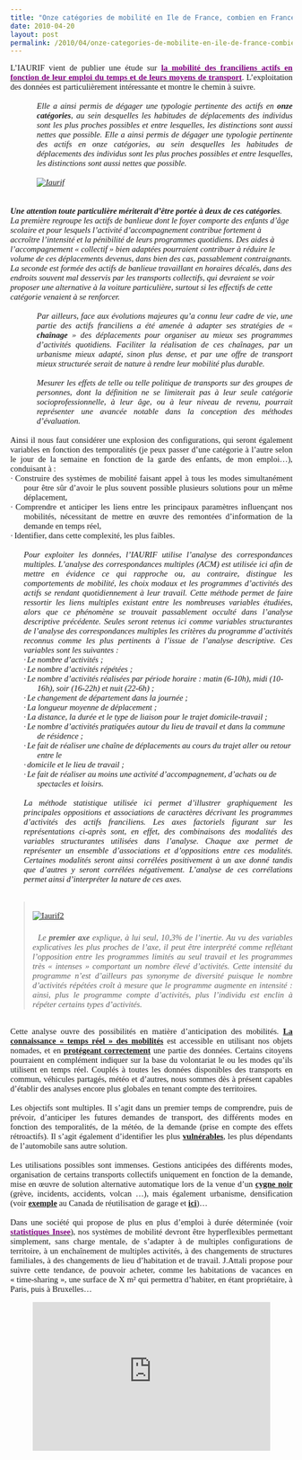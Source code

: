 ```yaml
---
title: "Onze catégories de mobilité en Ile de France, combien en France ?"
date: 2010-04-20
layout: post
permalink: /2010/04/onze-categories-de-mobilite-en-ile-de-france-combien-en-france.html
---
```


<p class="MsoNormal" style="TEXT-ALIGN: justify; MARGIN: 0pt"><span style="FONT-FAMILY: Calibri; FONT-SIZE: 11pt">L’IAURIF vient de publier une étude sur <a href="http://www.iau-idf.fr/nos-etudes/detail-dune-etude/etude/lemploi-du-temps-des-actifs-franciliens-et-leurs-moyen.html"><strong><font color="#800080">la mobilité des franciliens actifs en fonction de leur emploi du temps et de leurs moyens de transport</font></strong></a>. L’exploitation des données est particulièrement intéressante et montre le chemin à suivre.<o:p></o:p></span></p> <p class="MsoNormal" style="TEXT-ALIGN: justify; MARGIN: 0pt"><span style="FONT-FAMILY: Calibri; FONT-SIZE: 11pt"><o:p> </o:p></span></p> <p class="MsoNormal" style="TEXT-ALIGN: justify; MARGIN: 0pt 0pt 0pt 35.4pt; mso-layout-grid-align: none"><span style="FONT-FAMILY: Calibri; FONT-SIZE: 11pt; mso-bidi-font-family: Arial"><em>Elle a ainsi permis de dégager une typologie pertinente des actifs en <strong>onze catégories</strong>, au sein desquelles les habitudes de déplacements des individus sont les plus proches possibles et entre lesquelles, les distinctions sont aussi nettes que possible. Elle a ainsi permis de dégager une typologie pertinente des actifs en onze catégories, au sein desquelles les habitudes de déplacements des individus sont les plus proches possibles et entre lesquelles, les distinctions sont aussi nettes que possible.</em></span></p> <p class="MsoNormal" style="TEXT-ALIGN: justify; MARGIN: 0pt 0pt 0pt 35.4pt; mso-layout-grid-align: none"><span style="FONT-FAMILY: Calibri; FONT-SIZE: 11pt; mso-bidi-font-family: Arial"><em></em></span> </p> <p class="MsoNormal" style="TEXT-ALIGN: justify; MARGIN: 0pt 0pt 0pt 35.4pt; mso-layout-grid-align: none"><span style="FONT-FAMILY: Calibri; FONT-SIZE: 11pt; mso-bidi-font-family: Arial"><em><o:p><a href="/wp-content/uploads/sites/6/old/6a0120a66d2ad4970b01348000ce45970c-pi.jpg" rel="lightbox"><img rel="lightbox[]" alt="Iaurif" border="0" class="asset asset-image at-xid-6a0120a66d2ad4970b01348000ce45970c " src="/wp-content/uploads/sites/6/old/6a0120a66d2ad4970b01348000ce45970c-500pi.jpg" style="DISPLAY: block; MARGIN-LEFT: auto; MARGIN-RIGHT: auto" title="Iaurif" /></a>  </o:p></em></span></p>  <!--more--> <br /><span style="FONT-FAMILY: Calibri; FONT-SIZE: 11pt; mso-bidi-font-family: Arial"><em><strong>Une attention toute particulière mériterait d’être portée à deux de ces catégories</strong>. La première regroupe les actifs de banlieue dont le foyer comporte des enfants d’âge scolaire et pour lesquels l’activité d’accompagnement contribue fortement à accroître l’intensité et la pénibilité de leurs programmes quotidiens. Des aides à l’accompagnement « collectif » bien adaptées pourraient contribuer à réduire le volume de ces déplacements devenus, dans bien des cas, passablement contraignants. La seconde est formée des actifs de banlieue travaillant en horaires décalés, dans des endroits souvent mal desservis par les transports collectifs, qui devraient se voir proposer une alternative à la voiture particulière, surtout si les effectifs de cette catégorie venaient à se renforcer.<o:p></o:p></em></span> <p class="MsoNormal" style="TEXT-ALIGN: justify; MARGIN: 0pt 0pt 0pt 35.4pt; mso-layout-grid-align: none"><span style="FONT-FAMILY: Calibri; FONT-SIZE: 11pt; mso-bidi-font-family: Arial"><o:p><em> </em></o:p></span></p> <p class="MsoNormal" style="TEXT-ALIGN: justify; MARGIN: 0pt 0pt 0pt 35.4pt; mso-layout-grid-align: none"><em><span style="FONT-FAMILY: Calibri; FONT-SIZE: 11pt; mso-bidi-font-family: Arial">Par ailleurs, face aux évolutions majeures qu’a connu leur cadre de vie, une partie des actifs franciliens a été amenée à adapter ses stratégies de « <strong>chaînage</strong> » des déplacements pour organiser au mieux ses programmes d’activités quotidiens. Faciliter la réalisation de ces chaînages, par un urbanisme mieux adapté, sinon plus dense, et par une offre de transport mieux structurée serait de nature à rendre leur mobilité plus durable.</span><span style="FONT-FAMILY: Calibri; FONT-SIZE: 11pt"><o:p></o:p></span></em></p> <p class="MsoNormal" style="TEXT-ALIGN: justify; MARGIN: 0pt 0pt 0pt 35.4pt; mso-layout-grid-align: none"><span style="FONT-FAMILY: Calibri; FONT-SIZE: 11pt"><o:p><em> </em></o:p></span></p> <p class="MsoNormal" style="TEXT-ALIGN: justify; MARGIN: 0pt 0pt 0pt 35.4pt; mso-layout-grid-align: none"><span style="FONT-FAMILY: Calibri; FONT-SIZE: 11pt; mso-bidi-font-family: Arial"><em>Mesurer les effets de telle ou telle politique de transports sur des groupes de personnes, dont la définition ne se limiterait pas à leur seule catégorie socioprofessionnelle, à leur âge, ou à leur niveau de revenu, pourrait représenter une avancée notable dans la conception des méthodes d’évaluation.<o:p></o:p></em></span></p> <p class="MsoNormal" style="TEXT-ALIGN: justify; MARGIN: 0pt; mso-layout-grid-align: none"><span style="FONT-FAMILY: Calibri; FONT-SIZE: 11pt; mso-bidi-font-family: Arial"><o:p> </o:p></span></p> <p class="MsoNormal" style="TEXT-ALIGN: justify; MARGIN: 0pt; mso-layout-grid-align: none"><span style="FONT-FAMILY: Calibri; FONT-SIZE: 11pt; mso-bidi-font-family: Arial">Ainsi il nous faut considérer une explosion des configurations, qui seront également variables en fonction des temporalités (je peux passer d’une catégorie à l’autre selon le jour de la semaine en fonction de la garde des enfants, de mon emploi…), conduisant à :<o:p></o:p></span></p> <p class="MsoNormal" style="TEXT-ALIGN: justify; TEXT-INDENT: -18pt; MARGIN: 0pt 0pt 0pt 18pt; mso-list: l0 level1 lfo1; tab-stops: list 18.0pt; mso-layout-grid-align: none"><span style="FONT-FAMILY: Symbol; FONT-SIZE: 11pt; mso-bidi-font-family: Symbol; mso-fareast-font-family: Symbol"><span style="mso-list: Ignore">·<span style="FONT: 7pt 'Times New Roman'"> </span></span></span><span dir="ltr"><span style="FONT-FAMILY: Calibri; FONT-SIZE: 11pt">Construire des systèmes de mobilité faisant appel à tous les modes simultanément pour être sûr d’avoir le plus souvent possible plusieurs solutions pour un même déplacement,<o:p></o:p></span></span></p> <p class="MsoNormal" style="TEXT-ALIGN: justify; TEXT-INDENT: -18pt; MARGIN: 0pt 0pt 0pt 18pt; mso-list: l0 level1 lfo1; tab-stops: list 18.0pt; mso-layout-grid-align: none"><span style="FONT-FAMILY: Symbol; FONT-SIZE: 11pt; mso-bidi-font-family: Symbol; mso-fareast-font-family: Symbol"><span style="mso-list: Ignore">·<span style="FONT: 7pt 'Times New Roman'"> </span></span></span><span dir="ltr"><span style="FONT-FAMILY: Calibri; FONT-SIZE: 11pt">Comprendre et anticiper les liens entre les principaux paramètres influençant nos mobilités, nécessitant de mettre en œuvre des remontées d’information de la demande en temps réel,<o:p></o:p></span></span></p> <p class="MsoNormal" style="TEXT-ALIGN: justify; TEXT-INDENT: -18pt; MARGIN: 0pt 0pt 0pt 18pt; mso-list: l0 level1 lfo1; tab-stops: list 18.0pt; mso-layout-grid-align: none"><span style="FONT-FAMILY: Symbol; FONT-SIZE: 11pt; mso-bidi-font-family: Symbol; mso-fareast-font-family: Symbol"><span style="mso-list: Ignore">·<span style="FONT: 7pt 'Times New Roman'"> </span></span></span><span dir="ltr"><span style="FONT-FAMILY: Calibri; FONT-SIZE: 11pt">Identifier, dans cette complexité, les plus faibles.<o:p></o:p></span></span></p> <p class="MsoNormal" style="TEXT-ALIGN: justify; MARGIN: 0pt; mso-layout-grid-align: none"><span style="FONT-FAMILY: Calibri; FONT-SIZE: 11pt"><o:p> </o:p></span></p> <p class="MsoNormal" style="TEXT-ALIGN: justify; MARGIN: 0pt 0pt 0pt 18pt; mso-layout-grid-align: none"><em><span style="FONT-FAMILY: Calibri; FONT-SIZE: 11pt">Pour exploiter les données, l’IAURIF utilise l’analyse des correspondances multiples. </span><span style="FONT-FAMILY: Calibri; FONT-SIZE: 11pt; mso-bidi-font-family: Arial">L’analyse des correspondances multiples (ACM) est utilisée ici afin de mettre en évidence ce qui rapproche ou, au contraire, distingue les comportements de mobilité, les choix modaux et les programmes d’activités des actifs se rendant quotidiennement à leur travail. Cette méthode permet de faire ressortir les liens multiples existant entre les nombreuses variables étudiées, alors que ce phénomène se trouvait passablement occulté dans l’analyse descriptive précédente. Seules seront retenus ici comme variables structurantes de l’analyse des correspondances multiples les critères du programme d’activités reconnus comme les plus pertinents à l’issue de l’analyse descriptive. Ces variables sont les suivantes :<o:p></o:p></span></em></p> <p class="MsoNormal" style="TEXT-INDENT: -18pt; MARGIN: 0pt 0pt 0pt 36pt; mso-list: l1 level1 lfo2; tab-stops: list 36.0pt; mso-layout-grid-align: none"><em><span style="FONT-FAMILY: Symbol; FONT-SIZE: 11pt; mso-bidi-font-family: Symbol; mso-fareast-font-family: Symbol"><span style="mso-list: Ignore">·<span style="FONT: 7pt 'Times New Roman'"> </span></span></span><span dir="ltr"><span style="FONT-FAMILY: Calibri; FONT-SIZE: 11pt; mso-bidi-font-family: Arial">Le nombre d’activités ;<o:p></o:p></span></span></em></p> <p class="MsoNormal" style="TEXT-INDENT: -18pt; MARGIN: 0pt 0pt 0pt 36pt; mso-list: l1 level1 lfo2; tab-stops: list 36.0pt; mso-layout-grid-align: none"><em><span style="FONT-FAMILY: Symbol; FONT-SIZE: 11pt; mso-bidi-font-family: Symbol; mso-fareast-font-family: Symbol"><span style="mso-list: Ignore">·<span style="FONT: 7pt 'Times New Roman'"> </span></span></span><span dir="ltr"><span style="FONT-FAMILY: Calibri; FONT-SIZE: 11pt; mso-bidi-font-family: Arial">Le nombre d’activités répétées ;<o:p></o:p></span></span></em></p> <p class="MsoNormal" style="TEXT-INDENT: -18pt; MARGIN: 0pt 0pt 0pt 36pt; mso-list: l1 level1 lfo2; tab-stops: list 36.0pt; mso-layout-grid-align: none"><em><span style="FONT-FAMILY: Symbol; FONT-SIZE: 11pt; mso-bidi-font-family: Symbol; mso-fareast-font-family: Symbol"><span style="mso-list: Ignore">·<span style="FONT: 7pt 'Times New Roman'"> </span></span></span><span dir="ltr"><span style="FONT-FAMILY: Calibri; FONT-SIZE: 11pt; mso-bidi-font-family: Arial">Le nombre d’activités réalisées par période horaire : matin (6-10h), midi (10-16h), soir (16-22h) et nuit (22-6h) ;<o:p></o:p></span></span></em></p> <p class="MsoNormal" style="TEXT-INDENT: -18pt; MARGIN: 0pt 0pt 0pt 36pt; mso-list: l1 level1 lfo2; tab-stops: list 36.0pt; mso-layout-grid-align: none"><em><span style="FONT-FAMILY: Symbol; FONT-SIZE: 11pt; mso-bidi-font-family: Symbol; mso-fareast-font-family: Symbol"><span style="mso-list: Ignore">·<span style="FONT: 7pt 'Times New Roman'"> </span></span></span><span dir="ltr"><span style="FONT-FAMILY: Calibri; FONT-SIZE: 11pt; mso-bidi-font-family: Arial">Le changement de département dans la journée ;<o:p></o:p></span></span></em></p> <p class="MsoNormal" style="TEXT-INDENT: -18pt; MARGIN: 0pt 0pt 0pt 36pt; mso-list: l1 level1 lfo2; tab-stops: list 36.0pt; mso-layout-grid-align: none"><em><span style="FONT-FAMILY: Symbol; FONT-SIZE: 11pt; mso-bidi-font-family: Symbol; mso-fareast-font-family: Symbol"><span style="mso-list: Ignore">·<span style="FONT: 7pt 'Times New Roman'"> </span></span></span><span dir="ltr"><span style="FONT-FAMILY: Calibri; FONT-SIZE: 11pt; mso-bidi-font-family: Arial">La longueur moyenne de déplacement ;<o:p></o:p></span></span></em></p> <p class="MsoNormal" style="TEXT-INDENT: -18pt; MARGIN: 0pt 0pt 0pt 36pt; mso-list: l1 level1 lfo2; tab-stops: list 36.0pt; mso-layout-grid-align: none"><em><span style="FONT-FAMILY: Symbol; FONT-SIZE: 11pt; mso-bidi-font-family: Symbol; mso-fareast-font-family: Symbol"><span style="mso-list: Ignore">·<span style="FONT: 7pt 'Times New Roman'"> </span></span></span><span dir="ltr"><span style="FONT-FAMILY: Calibri; FONT-SIZE: 11pt; mso-bidi-font-family: Arial">La distance, la durée et le type de liaison pour le trajet domicile-travail ;<o:p></o:p></span></span></em></p> <p class="MsoNormal" style="TEXT-INDENT: -18pt; MARGIN: 0pt 0pt 0pt 36pt; mso-list: l1 level1 lfo2; tab-stops: list 36.0pt; mso-layout-grid-align: none"><em><span style="FONT-FAMILY: Symbol; FONT-SIZE: 11pt; mso-bidi-font-family: Symbol; mso-fareast-font-family: Symbol"><span style="mso-list: Ignore">·<span style="FONT: 7pt 'Times New Roman'"> </span></span></span><span dir="ltr"><span style="FONT-FAMILY: Calibri; FONT-SIZE: 11pt; mso-bidi-font-family: Arial">Le nombre d’activités pratiquées autour du lieu de travail et dans la commune de résidence ;<o:p></o:p></span></span></em></p> <p class="MsoNormal" style="TEXT-INDENT: -18pt; MARGIN: 0pt 0pt 0pt 36pt; mso-list: l1 level1 lfo2; tab-stops: list 36.0pt; mso-layout-grid-align: none"><em><span style="FONT-FAMILY: Symbol; FONT-SIZE: 11pt; mso-bidi-font-family: Symbol; mso-fareast-font-family: Symbol"><span style="mso-list: Ignore">·<span style="FONT: 7pt 'Times New Roman'"> </span></span></span><span dir="ltr"><span style="FONT-FAMILY: Calibri; FONT-SIZE: 11pt; mso-bidi-font-family: Arial">Le fait de réaliser une chaîne de déplacements au cours du trajet aller ou retour entre le<o:p></o:p></span></span></em></p> <p class="MsoNormal" style="TEXT-INDENT: -18pt; MARGIN: 0pt 0pt 0pt 36pt; mso-list: l1 level1 lfo2; tab-stops: list 36.0pt; mso-layout-grid-align: none"><em><span style="FONT-FAMILY: Symbol; FONT-SIZE: 11pt; mso-bidi-font-family: Symbol; mso-fareast-font-family: Symbol"><span style="mso-list: Ignore">·<span style="FONT: 7pt 'Times New Roman'"> </span></span></span><span dir="ltr"><span style="FONT-FAMILY: Calibri; FONT-SIZE: 11pt; mso-bidi-font-family: Arial">domicile et le lieu de travail ;<o:p></o:p></span></span></em></p> <p class="MsoNormal" style="TEXT-INDENT: -18pt; MARGIN: 0pt 0pt 0pt 36pt; mso-list: l1 level1 lfo2; tab-stops: list 36.0pt; mso-layout-grid-align: none"><em><span style="FONT-FAMILY: Symbol; FONT-SIZE: 11pt; mso-bidi-font-family: Symbol; mso-fareast-font-family: Symbol"><span style="mso-list: Ignore">·<span style="FONT: 7pt 'Times New Roman'"> </span></span></span><span dir="ltr"><span style="FONT-FAMILY: Calibri; FONT-SIZE: 11pt; mso-bidi-font-family: Arial">Le fait de réaliser au moins une activité d’accompagnement, d’achats ou de spectacles et loisirs.<o:p></o:p></span></span></em></p> <p class="MsoNormal" style="MARGIN: 0pt 0pt 0pt 18pt; mso-layout-grid-align: none"><span style="FONT-FAMILY: Calibri; FONT-SIZE: 11pt; mso-bidi-font-family: Arial"><o:p> </o:p></span></p> <p align="justify" class="MsoNormal" style="MARGIN: 0pt 0pt 0pt 18pt; mso-layout-grid-align: none"><span style="FONT-FAMILY: Calibri; FONT-SIZE: 11pt; mso-bidi-font-family: Arial"><em>La méthode statistique utilisée ici permet d’illustrer graphiquement les principales oppositions et associations de caractères décrivant les programmes d’activités des actifs franciliens. Les axes factoriels figurant sur les représentations ci-après sont, en effet, des combinaisons des modalités des variables structurantes utilisées dans l’analyse. Chaque axe permet de représenter un ensemble d’associations et d’oppositions entre ces modalités. Certaines modalités seront ainsi corrélées positivement à un axe donné tandis que d’autres y seront corrélées négativement. L’analyse de ces corrélations permet ainsi d’interpréter la nature de ces axes.</em></span><span style="FONT-FAMILY: Calibri; FONT-SIZE: 11pt"><o:p></o:p></span></p> <p class="MsoNormal" style="MARGIN: 0pt"><span style="FONT-FAMILY: Calibri; FONT-SIZE: 11pt"><o:p> </o:p></span></p> <blockquote dir="ltr"> <p align="justify" class="MsoNormal" style="MARGIN: 0pt"><span style="FONT-FAMILY: Calibri; FONT-SIZE: 11pt"><o:p> <a href="/wp-content/uploads/sites/6/old/6a0120a66d2ad4970b01348000d00b970c-pi.jpg" rel="lightbox"><img rel="lightbox[]" alt="Iaurif2" border="0" class="asset asset-image at-xid-6a0120a66d2ad4970b01348000d00b970c " src="/wp-content/uploads/sites/6/old/6a0120a66d2ad4970b01348000d00b970c-500pi.jpg" style="MARGIN: 0px auto 5px; DISPLAY: block" title="Iaurif2" /></a> <br /> </o:p></span><span style="FONT-FAMILY: Calibri; FONT-SIZE: 11pt"><o:p> </o:p></span><span style="FONT-FAMILY: Calibri; FONT-SIZE: 11pt; mso-bidi-font-family: Arial"><em>Le <strong>premier axe </strong>explique, à lui seul, 10,3% de l’inertie. Au vu des variables explicatives les plus proches de l’axe, il peut être interprété comme reflétant l’opposition entre les programmes limités au seul travail et les programmes très « intenses » comportant un nombre élevé d’activités. Cette intensité du programme n’est d’ailleurs pas synonyme de diversité puisque le nombre d’activités répétées croît à mesure que le programme augmente en intensité : ainsi, plus le programme compte d’activités, plus l’individu est enclin à répéter certains types d’activités.<o:p></o:p></em></span></p></blockquote> <p class="MsoNormal" style="TEXT-ALIGN: justify; MARGIN: 0pt; mso-layout-grid-align: none"><span style="FONT-FAMILY: Calibri; FONT-SIZE: 11pt; mso-bidi-font-family: Arial"><o:p> </o:p></span></p> <p class="MsoNormal" style="TEXT-ALIGN: justify; MARGIN: 0pt; mso-layout-grid-align: none"><span style="FONT-FAMILY: Calibri; FONT-SIZE: 11pt; mso-bidi-font-family: Arial">Cette analyse ouvre des possibilités en matière d’anticipation des mobilités. <strong><a href="/2010/03/metanote-tdf-2-le-marche-des-mobilites-20.html" target="_blank">La connaissance « temps réel » des mobilités</a></strong> est accessible en utilisant nos objets nomades, et en <strong><a href="/2010/03/apres-la-surveillance-la-sousveillance.html" target="_blank">protégeant correctement</a></strong> une partie des données. Certains citoyens pourraient en complément indiquer sur la base du volontariat le ou les modes qu’ils utilisent en temps réel. Couplés à toutes les données disponibles des transports en commun, véhicules partagés, météo et d’autres, nous sommes dès à présent capables d’établir des analyses encore plus globales en tenant compte des territoires.<o:p></o:p></span></p> <p class="MsoNormal" style="TEXT-ALIGN: justify; MARGIN: 0pt; mso-layout-grid-align: none"><span style="FONT-FAMILY: Calibri; FONT-SIZE: 11pt; mso-bidi-font-family: Arial"><o:p> </o:p></span></p> <p class="MsoNormal" style="TEXT-ALIGN: justify; MARGIN: 0pt; mso-layout-grid-align: none"><span style="FONT-FAMILY: Calibri; FONT-SIZE: 11pt; mso-bidi-font-family: Arial">Les objectifs sont multiples. Il s’agit dans un premier temps de comprendre, puis de prévoir, d’anticiper les futures demandes de transport, des différents modes en fonction des temporalités, de la météo, de la demande (prise en compte des effets rétroactifs). Il s’agit également d’identifier les plus <strong><a href="/2009/12/precarite-et-mobilite-quelques-elements-de-contexte.html" target="_blank">vulnérables</a></strong>, les plus dépendants de l’automobile sans autre solution.<o:p></o:p></span></p> <p class="MsoNormal" style="TEXT-ALIGN: justify; MARGIN: 0pt; mso-layout-grid-align: none"><span style="FONT-FAMILY: Calibri; FONT-SIZE: 11pt; mso-bidi-font-family: Arial"><o:p> </o:p></span></p> <p class="MsoNormal" style="TEXT-ALIGN: justify; MARGIN: 0pt; mso-layout-grid-align: none"><span style="FONT-FAMILY: Calibri; FONT-SIZE: 11pt; mso-bidi-font-family: Arial">Les utilisations possibles sont immenses. Gestions anticipées des différents modes, organisation de certains transports collectifs uniquement en fonction de la demande, mise en œuvre de solution alternative automatique lors de la venue d’un <strong><a href="/2010/04/doiton-attendre-le-prochain-cygne-noir-pour-ameliorer-nos-transports.html" target="_blank">cygne noir</a></strong> (grève, incidents, accidents, volcan …), mais également urbanisme, densification (voir <strong><a href="http://www.good.is/post/not-in-your-back-yard-canada-fights-about-coach-houses/" target="_blank">exemple</a></strong> au Canada de réutilisation de garage et <strong><a href="http://www.good.is/post/look-lanefab-microhousing/" target="_blank">ici</a></strong>)…<o:p></o:p></span></p> <p class="MsoNormal" style="TEXT-ALIGN: justify; MARGIN: 0pt; mso-layout-grid-align: none"><span style="FONT-FAMILY: Calibri; FONT-SIZE: 11pt; mso-bidi-font-family: Arial"><o:p> </o:p></span></p> <p class="MsoNormal" style="TEXT-ALIGN: justify; MARGIN: 0pt; mso-layout-grid-align: none"><span style="FONT-FAMILY: Calibri; FONT-SIZE: 11pt">Dans une société qui propose de plus en plus d’emploi à durée déterminée (voir <strong><a href="http://www.walf.sn/economique/suite.php?rub=3&id_art=63521"><font color="#800080">statistiques Insee</font></a></strong>), nos systèmes de mobilité devront être hyperflexibles permettant simplement, sans charge mentale, de s’adapter à de multiples configurations de territoire, à un enchaînement de multiples activités, à des changements de structures familiales, à des changements de lieu d’habitation et de travail. J.Attali propose pour suivre cette tendance, de pouvoir acheter, comme les habitations de vacances en « time-sharing », une surface de X m² qui permettra d’habiter, en étant propriétaire, à Paris, puis à Bruxelles… </span></p> <p style="TEXT-ALIGN: center"><iframe frameborder="no" framespacing="0" height="265" scrolling="no" src="http://videos.publicsenat.fr/vodiFrame.php?idE=57105" valign="top" width="424"></iframe></p>
